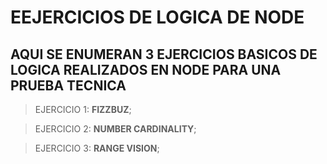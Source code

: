 # EEJERCICIOS DE LOGICA DE NODE

## AQUI SE ENUMERAN 3 EJERCICIOS BASICOS DE LOGICA REALIZADOS EN NODE PARA UNA PRUEBA TECNICA

> EJERCICIO 1: **FIZZBUZ**;

> EJERCICIO 2: **NUMBER CARDINALITY**;

> EJERCICIO 3: **RANGE VISION**;